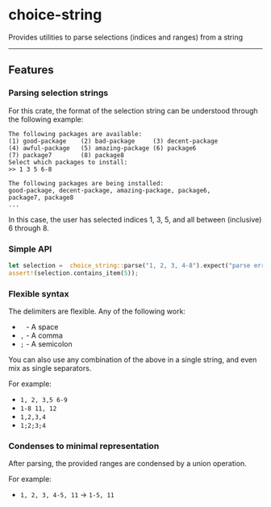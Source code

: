 # choice-string

Provides utilities to parse selections (indices and ranges) from a string

---

## Features

### Parsing selection strings
For this crate, the format of the selection string can be understood through the following example:
```
The following packages are available:
(1) good-package    (2) bad-package     (3) decent-package
(4) awful-package   (5) amazing-package (6) package6
(7) package7        (8) package8    
Select which packages to install:
>> 1 3 5 6-8

The following packages are being installed:
good-package, decent-package, amazing-package, package6,
package7, package8
...
```

In this case, the user has selected indices 1, 3, 5, and all between (inclusive) 6 through 8.

### Simple API

```rust
let selection =  choice_string::parse("1, 2, 3, 4-8").expect("parse error");
assert!(selection.contains_item(5));
```

### Flexible syntax

The delimiters are flexible. Any of the following work:
* ` ` - A space
* `,` - A comma
* `;` - A semicolon

You can also use any combination of the above in a single string, and even mix as single separators.

For example:
* `1, 2, 3,5 6-9`
* `1-8 11, 12`
* `1,2,3,4`
* `1;2;3;4`

### Condenses to minimal representation

After parsing, the provided ranges are condensed by a union operation.

For example:
* `1, 2, 3, 4-5, 11` -> `1-5, 11`